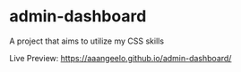 # admin-dashboard
A project that aims to utilize my CSS skills

Live Preview: https://aaangeelo.github.io/admin-dashboard/
